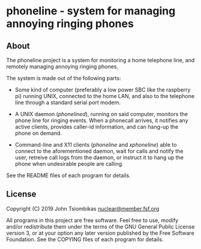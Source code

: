 phoneline - system for managing annoying ringing phones
=======================================================

About
-----
The phoneline project is a system for monitoring a home telephone line, and
remotely managing annoying ringing phones.

The system is made out of the following parts:

 - Some kind of computer (preferably a low power SBC like the raspberry pi)
   running UNIX, connected to the home LAN, and also to the telephone line
   through a standard serial port modem.

 - A UNIX daemon (*phonelined*), running on said computer, monitors the phone
   line for ringing events. When a phonecall arrives, it notifies any active
   clients, provides caller-id information, and can hang-up the phone on demand.

 - Command-line and X11 clients (*phoneline* and *xphoneline*) able to connect
   to the aforementioned daemon, wait for calls and notify the user, retreive
   call logs from the daemon, or instruct it to hang up the phone when
   undesirable people are calling.

See the README files of each program for details.

License
-------
Copyright (C) 2019 John Tsiombikas <nuclear@member.fsf.org>

All programs in this project are free software. Feel free to use, modify and/or
redistribute them under the terms of the GNU General Public License version 3,
or at your option any later version published by the Free Software Foundation.
See the COPYING files of each program for details.
